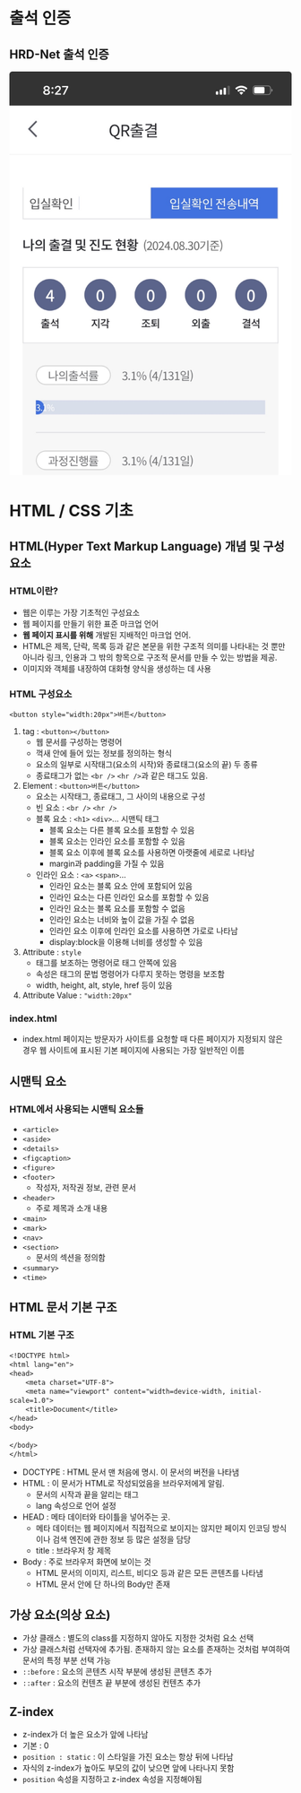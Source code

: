 # 출석 인증
## HRD-Net 출석 인증

![출석인증](./img/KakaoTalk_20240831_202830828.jpg)

# HTML / CSS 기초
## HTML(Hyper Text Markup Language) 개념 및 구성요소

### HTML이란?
- 웹은 이루는 가장 기초적인 구성요소
- 웹 페이지를 만들기 위한 표준 마크업 언어
- **웹 페이지 표시를 위해** 개발된 지배적인 마크업 언어. 
- HTML은 제목, 단락, 목록 등과 같은 본문을 위한 구조적 의미를 나타내는 것 뿐만 아니라 링크, 인용과 그 밖의 항목으로 구조적 문서를 만들 수 있는 방법을 제공. 
- 이미지와 객체를 내장하여 대화형 양식을 생성하는 데 사용

### HTML 구성요소
`<button style="width:20px">버튼</button>`
1. tag : `<button></button>`
    - 웹 문서를 구성하는 명령어
    - 꺽새 안에 들어 있는 정보를 정의하는 형식
    - 요소의 일부로 시작태그(요소의 시작)와 종료태그(요소의 끝) 두 종류
    - 종료태그가 없는 `<br />` `<hr />`과 같은 태그도 있음.   
2. Element : `<button>버튼</button>`
    - 요소는 시작태그, 종료태그, 그 사이의 내용으로 구성
    - 빈 요소 : `<br />` `<hr />`
    - 블록 요소 : `<h1>` `<div>`... 시맨틱 태그
        - 블록 요소는 다른 블록 요소를 포함할  수 있음
        - 블록 요소는 인라인 요소를 포함할 수 있음
        - 블록 요소 이후에 블록 요소를 사용하면 아랫줄에 세로로 나타남
        - margin과 padding을 가질 수 있음
    - 인라인 요소 : `<a>` `<span>`...
        - 인라인 요소는 블록 요소 안에 포함되어 있음
        - 인라인 요소는 다른 인라인 요소를 포함할 수 있음
        - 인라인 요소는 블록 요소를 포함할 수 없음
        - 인라인 요소는 너비와 높이 값을 가질 수 없음
        - 인라인 요소 이후에 인라인 요소를 사용하면 가로로 나타남
        - display:block을 이용해 너비를 생성할 수 있음
3. Attribute : `style`
    - 태그를 보조하는 명령어로 태그 안쪽에 있음
    - 속성은 태그의 문법 명령어가 다루지 못하는 명령을 보조함
    - width, height, alt, style, href 등이 있음
4. Attribute Value : `"width:20px"`

### index.html
- index.html 페이지는 방문자가 사이트를 요청할 때 다른 페이지가 지정되지 않은 경우 웹 사이트에 표시된 기본 페이지에 사용되는 가장 일반적인 이름

## 시맨틱 요소

### HTML에서 사용되는 시맨틱 요소들
- `<article>`
- `<aside>`
- `<details>`
- `<figcaption>`
- `<figure>`
- `<footer>`
    - 작성자, 저작권 정보, 관련 문서
- `<header>`
    - 주로 제목과 소개 내용
- `<main>`
- `<mark>`
- `<nav>`
- `<section>`
    - 문서의 섹션을 정의함
- `<summary>`
- `<time>`

## HTML 문서 기본 구조

### HTML 기본 구조
```
<!DOCTYPE html>
<html lang="en">
<head>
    <meta charset="UTF-8">
    <meta name="viewport" content="width=device-width, initial-scale=1.0">
    <title>Document</title>
</head>
<body>
    
</body>
</html>
```
- DOCTYPE : HTML 문서 맨 처음에 명시. 이 문서의 버전을 나타냄
- HTML : 이 문서가 HTML로 작성되었음을 브라우저에게 알림.
    - 문서의 시작과 끝을 알리는 태그
    - lang 속성으로 언어 설정
- HEAD : 메타 데이터와 타이틀을 넣어주는 곳.
    - 메타 데이터는 웹 페이지에서 직접적으로 보이지는 않지만 페이지 인코딩 방식이나 검색 엔진에 관한 정보 등 많은 설정을 담당
    - title : 브라우저 창 제목
- Body : 주로 브라우저 화면에 보이는 것
    - HTML 문서의 이미지, 리스트, 비디오 등과 같은 모든 콘텐츠를 나타냄
    - HTML 문서 안에 단 하나의 Body만 존재

## 가상 요소(의상 요소)
- 가상 클래스 : 별도의 class를 지정하지 않아도 지정한 것처럼 요소 선택 
- 가상 클래스처럼 선택자에 추가됨. 존재하지 않는 요소를 존재하는 것처럼 부여하여 문서의 특정 부분 선택 가능
- `::before` : 요소의 콘텐츠 시작 부분에 생성된 콘텐츠 추가
- `::after` : 요소의 컨텐츠 끝 부분에 생성된 컨텐츠 추가

## Z-index
- z-index가 더 높은 요소가 앞에 나타남
- 기본 : 0
- `position : static` : 이 스타일을 가진 요소는 항상 뒤에 나타남
- 자식의 z-index가 높아도 부모의 값이 낮으면 앞에 나타나지 못함
- `position` 속성을 지정하고 z-index 속성을 지정해야됨
